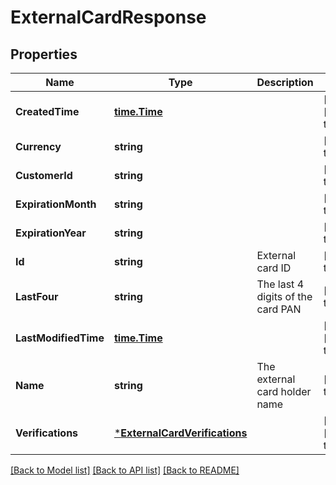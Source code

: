 # ExternalCardResponse

## Properties
Name | Type | Description | Notes
------------ | ------------- | ------------- | -------------
**CreatedTime** | [**time.Time**](time.Time.md) |  | [optional] [default to null]
**Currency** | **string** |  | [default to null]
**CustomerId** | **string** |  | [default to null]
**ExpirationMonth** | **string** |  | [default to null]
**ExpirationYear** | **string** |  | [default to null]
**Id** | **string** | External card ID | [default to null]
**LastFour** | **string** | The last 4 digits of the card PAN | [default to null]
**LastModifiedTime** | [**time.Time**](time.Time.md) |  | [optional] [default to null]
**Name** | **string** | The external card holder name | [default to null]
**Verifications** | [***ExternalCardVerifications**](external_card_verifications.md) |  | [optional] [default to null]

[[Back to Model list]](../README.md#documentation-for-models) [[Back to API list]](../README.md#documentation-for-api-endpoints) [[Back to README]](../README.md)

